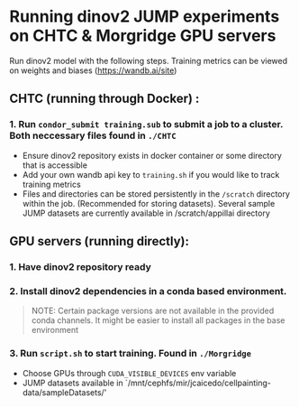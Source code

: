 # Running dinov2 JUMP experiments on CHTC & Morgridge GPU servers
Run dinov2 model with the following steps. Training metrics can be viewed on weights and biases (https://wandb.ai/site)

## CHTC (running through Docker) :
### 1. Run `condor_submit training.sub` to submit a job to a cluster. Both neccessary files found in `./CHTC`
  - Ensure dinov2 repository exists in docker container or some directory that is accessible
  - Add your own wandb api key to `training.sh` if you would like to track training metrics
  - Files and directories can be stored persistently in the `/scratch` directory within the job. (Recommended for storing datasets). Several     sample JUMP datasets are currently available in /scratch/appillai directory


  

## GPU servers (running directly):
### 1. Have dinov2 repository ready 
### 2. Install dinov2 dependencies in a conda based environment. 
> NOTE: Certain package versions are not available in the provided conda channels. It might be easier to install all packages in the base environment
### 3. Run `script.sh` to start training. Found in `./Morgridge`
  - Choose GPUs through `CUDA_VISIBLE_DEVICES` env variable
  - JUMP datasets available in `/mnt/cephfs/mir/jcaicedo/cellpainting-data/sampleDatasets/'

